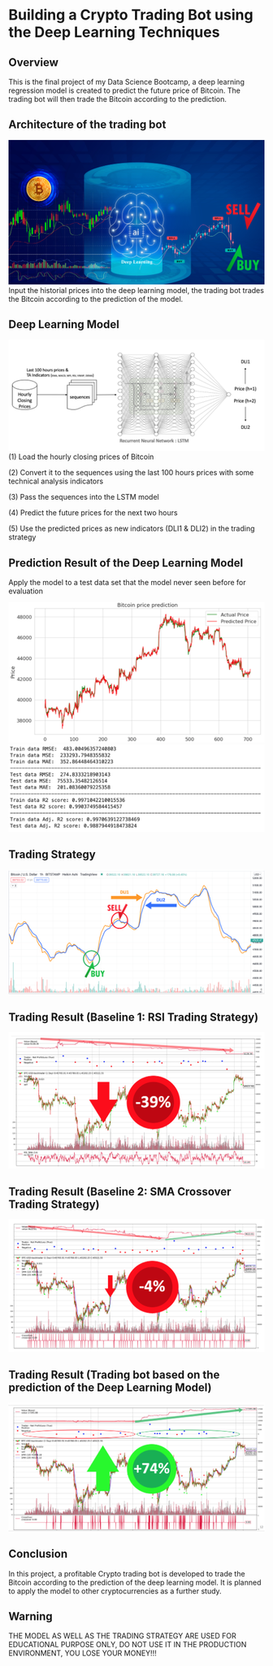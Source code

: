 # Building a Crypto Trading Bot using the Deep Learning Techniques

## Overview
This is the final project of my Data Science Bootcamp, a deep learning regression model is created to predict the future price of Bitcoin. The trading bot will then trade the Bitcoin according to the prediction.

## Architecture of the trading bot
!["architecture of the trading bot"](https://github.com/kreativeai/Cryptocurrency-Trading-Bot/blob/main/img/01_architecture.jpg)
Input the historial prices into the deep learning model, the trading bot trades the Bitcoin according to the prediction of the model.

## Deep Learning Model
!["deep learning model"](https://github.com/kreativeai/Cryptocurrency-Trading-Bot/blob/main/img/02_model.png)
(1) Load the hourly closing prices of Bitcoin

(2) Convert it to the sequences using the last 100 hours prices with some technical analysis indicators

(3) Pass the sequences into the LSTM model

(4) Predict the future prices for the next two hours

(5) Use the predicted prices as new indicators (DLI1 & DLI2) in the trading strategy


## Prediction Result of the Deep Learning Model

Apply the model to a test data set that the model never seen before for evaluation

!["prediction result"](https://github.com/kreativeai/Cryptocurrency-Trading-Bot/blob/main/img/03_prediction_test.png)
!["result evaluation"](https://github.com/kreativeai/Cryptocurrency-Trading-Bot/blob/main/img/04_evaluation_matrix.png)

## Trading Strategy
!["trading strategy"](https://github.com/kreativeai/Cryptocurrency-Trading-Bot/blob/main/img/05_trading_strategy.png)

## Trading Result (Baseline 1: RSI Trading Strategy)
!["result rsi"](https://github.com/kreativeai/Cryptocurrency-Trading-Bot/blob/main/img/07_RSI_result.png)

## Trading Result (Baseline 2: SMA Crossover Trading Strategy)
!["result sma"](https://github.com/kreativeai/Cryptocurrency-Trading-Bot/blob/main/img/08_SMA_result.png)

## Trading Result (Trading bot based on the prediction of the Deep Learning Model)
!["result trading bot"](https://github.com/kreativeai/Cryptocurrency-Trading-Bot/blob/main/img/09_model_result.png)

## Conclusion
In this project, a profitable Crypto trading bot is developed to trade the Bitcoin according to the prediction of the deep learning model. It is planned to apply the model to other cryptocurrencies as a further study.

## Warning
THE MODEL AS WELL AS THE TRADING STRATEGY ARE USED FOR EDUCATIONAL PURPOSE ONLY, DO NOT USE IT IN THE PRODUCTION ENVIRONMENT, YOU LOSE YOUR MONEY!!!
